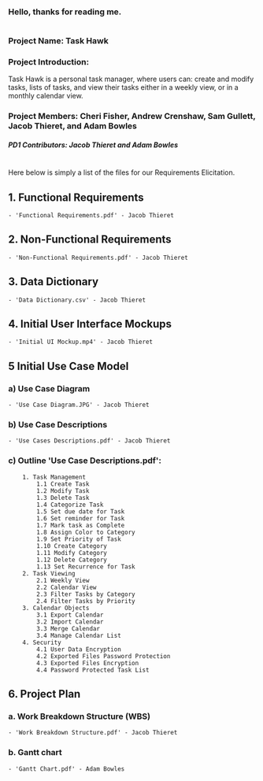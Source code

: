 ### Hello, thanks for reading me.

#

### Project Name: Task Hawk
### Project Introduction: 
Task Hawk is a personal task manager, where users can: create and modify tasks, lists of tasks, and view their tasks either in a weekly view, or in a monthly calendar view.

### Project Members: Cheri Fisher, Andrew Crenshaw, Sam Gullett, Jacob Thieret, and Adam Bowles
##### PD1 Contributors: Jacob Thieret and Adam Bowles

#

Here below is simply a list of the files for our Requirements Elicitation.


## 1. Functional Requirements
    - 'Functional Requirements.pdf' - Jacob Thieret

## 2. Non-Functional Requirements
    - 'Non-Functional Requirements.pdf' - Jacob Thieret

## 3. Data Dictionary
    - 'Data Dictionary.csv' - Jacob Thieret

## 4. Initial User Interface Mockups
    - 'Initial UI Mockup.mp4' - Jacob Thieret



## 5 Initial Use Case Model
 ### a) Use Case Diagram
    - 'Use Case Diagram.JPG' - Jacob Thieret
 ### b) Use Case Descriptions 
    - 'Use Cases Descriptions.pdf' - Jacob Thieret

 ### c) Outline 'Use Case Descriptions.pdf':
        1. Task Management
            1.1 Create Task
            1.2 Modify Task
            1.3 Delete Task
            1.4 Categorize Task
            1.5 Set due date for Task
            1.6 Set reminder for Task
            1.7 Mark task as Complete
            1.8 Assign Color to Category
            1.9 Set Priority of Task
            1.10 Create Category
            1.11 Modify Category
            1.12 Delete Category
            1.13 Set Recurrence for Task
        2. Task Viewing
            2.1 Weekly View
            2.2 Calendar View
            2.3 Filter Tasks by Category
            2.4 Filter Tasks by Priority
        3. Calendar Objects
            3.1 Export Calendar
            3.2 Import Calendar
            3.3 Merge Calendar
            3.4 Manage Calendar List
        4. Security
            4.1 User Data Encryption
            4.2 Exported Files Password Protection
            4.3 Exported Files Encryption
            4.4 Password Protected Task List
    
        

## 6. Project Plan
 ### a. Work Breakdown Structure (WBS)
    - 'Work Breakdown Structure.pdf' - Jacob Thieret
 ### b. Gantt chart
    - 'Gantt Chart.pdf' - Adam Bowles


